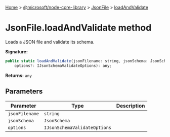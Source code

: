 [Home](./index) &gt; [@microsoft/node-core-library](node-core-library.md) &gt; [JsonFile](node-core-library.jsonfile.md) &gt; [loadAndValidate](node-core-library.jsonfile.loadandvalidate.md)

# JsonFile.loadAndValidate method

Loads a JSON file and validate its schema.

**Signature:**
```javascript
public static loadAndValidate(jsonFilename: string, jsonSchema: JsonSchema,
    options?: IJsonSchemaValidateOptions): any;
```
**Returns:** `any`

## Parameters

|  Parameter | Type | Description |
|  --- | --- | --- |
|  `jsonFilename` | `string` |  |
|  `jsonSchema` | `JsonSchema` |  |
|  `options` | `IJsonSchemaValidateOptions` |  |

